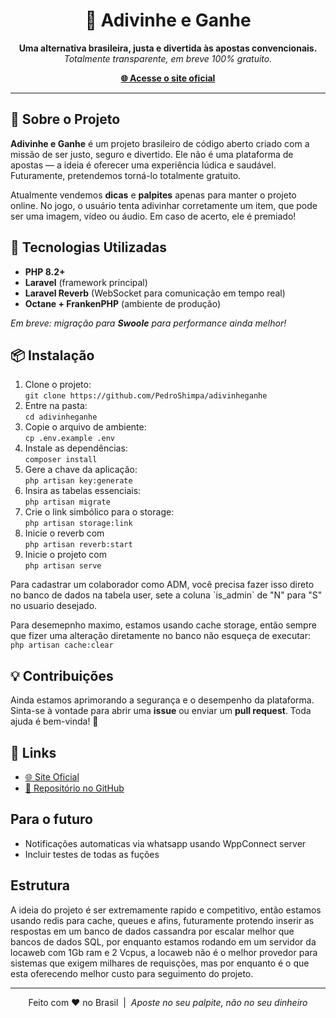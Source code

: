 <h1 align="center">🎯 Adivinhe e Ganhe</h1>

<p align="center">
  <b>Uma alternativa brasileira, justa e divertida às apostas convencionais.</b><br>
  <i>Totalmente transparente, em breve 100% gratuito.</i>
</p>

<p align="center">
  <a href="https://adivinheganhe.com.br" target="_blank"><strong>🌐 Acesse o site oficial</strong></a>
</p>

<hr>

<h2>📌 Sobre o Projeto</h2>

<p>
  <strong>Adivinhe e Ganhe</strong> é um projeto brasileiro de código aberto criado com a missão de ser justo, seguro e divertido.
  Ele não é uma plataforma de apostas — a ideia é oferecer uma experiência lúdica e saudável. Futuramente, pretendemos torná-lo totalmente gratuito.
</p>

<p>
  Atualmente vendemos <b>dicas</b> e <b>palpites</b> apenas para manter o projeto online. 
  No jogo, o usuário tenta adivinhar corretamente um item, que pode ser uma imagem, vídeo ou áudio. Em caso de acerto, ele é premiado!
</p>

<h2>🚀 Tecnologias Utilizadas</h2>

<ul>
  <li><b>PHP 8.2+</b></li>
  <li><b>Laravel</b> (framework principal)</li>
  <li><b>Laravel Reverb</b> (WebSocket para comunicação em tempo real)</li>
  <li><b>Octane + FrankenPHP</b> (ambiente de produção)</li>
</ul>

<p><i>Em breve: migração para <b>Swoole</b> para performance ainda melhor!</i></p>

<h2>📦 Instalação</h2>

<ol>
  <li>Clone o projeto:<br><code>git clone https://github.com/PedroShimpa/adivinheganhe</code></li>
  <li>Entre na pasta:<br><code>cd adivinheganhe</code></li>
  <li>Copie o arquivo de ambiente:<br><code>cp .env.example .env</code></li>
  <li>Instale as dependências:<br><code>composer install</code></li>
  <li>Gere a chave da aplicação:<br><code>php artisan key:generate</code></li>
  <li>Insira as tabelas essenciais:<br><code>php artisan migrate</code></li> 
  <li>Crie o link simbólico para o storage:<br><code>php artisan storage:link</code></li>
  <li>Inicie o reverb com <br><code>php artisan reverb:start</code></li>
  <li>Inicie o projeto com <br><code>php artisan serve</code></li>
</ol>
<p>
  Para cadastrar um colaborador como ADM, você precisa fazer isso direto no banco de dados na tabela user, sete a coluna `is_admin` de "N" para "S" no usuario desejado.
</p>
<p>
  Para desemepnho maximo, estamos usando cache storage, então sempre que fizer uma alteração diretamente no banco não esqueça de executar: <code>php artisan cache:clear</code>
</p>

<h2>💡 Contribuições</h2>

<p>
  Ainda estamos aprimorando a segurança e o desempenho da plataforma.<br>
  Sinta-se à vontade para abrir uma <b>issue</b> ou enviar um <b>pull request</b>. Toda ajuda é bem-vinda! 🙌
</p>

<h2>🔗 Links</h2>

<ul>
  <li><a href="https://adivinheganhe.com.br" target="_blank">🌐 Site Oficial</a></li>
  <li><a href="https://github.com/PedroShimpa/adivinheganhe" target="_blank">📁 Repositório no GitHub</a></li>
</ul>

<h2>Para o futuro</h2>

<ul>
  <li>Notificações automaticas via whatsapp usando WppConnect server</li>
  <li>Incluir testes de todas as fuções</li>
</ul>

<h2>Estrutura</h2>

<p>
 A ideia do projeto é ser extremamente rapido e competitivo, então estamos usando redis para cache, queues e afins, futuramente protendo inserir as respostas em um banco de dados cassandra por escalar melhor que bancos de dados SQL, por enquanto estamos rodando em um servidor da locaweb com 1Gb ram e 2 Vcpus, a locaweb não é o melhor provedor para sistemas que exigem milhares de requisções, mas por enquanto é o que esta oferecendo melhor custo para seguimento do projeto.
</p>
<hr>

<p align="center">
  Feito com ❤️ no Brasil &nbsp;|&nbsp; <i>Aposte no seu palpite, não no seu dinheiro</i>
</p>
